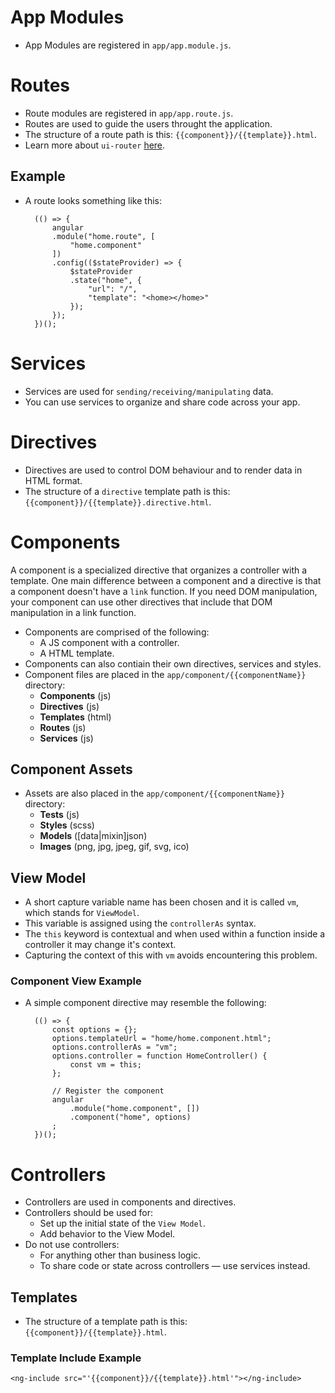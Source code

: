 # App Modules
- App Modules are registered in `app/app.module.js`.

# Routes
- Route modules are registered in `app/app.route.js`.
- Routes are used to guide the users throught the application.
- The structure of a route path is this: `{{component}}/{{template}}.html`.
- Learn more about `ui-router` [here](https://github.com/angular-ui/ui-router).

## Example
- A route looks something like this:

		(() => {
			angular
			.module("home.route", [
				"home.component"
			])
			.config(($stateProvider) => {
				$stateProvider
				.state("home", {
					"url": "/",
					"template": "<home></home>"
				});
			});
		})();

# Services
- Services are used for `sending/receiving/manipulating` data.
- You can use services to organize and share code across your app.

# Directives
- Directives are used to control DOM behaviour and to render data in HTML format.
- The structure of a `directive` template path is this: `{{component}}/{{template}}.directive.html`.

# Components
A component is a specialized directive that organizes a controller with a template. One main difference between a component and a directive is that a component doesn't have a `link` function. If you need DOM manipulation, your component can use other directives that include that DOM manipulation in a link function.

- Components are comprised of the following:
	- A JS component with a controller.
	- A HTML template.
- Components can also contiain their own directives, services and styles.
- Component files are placed in the `app/component/{{componentName}}` directory:
	- **Components** (js)
	- **Directives** (js)
	- **Templates** (html)
	- **Routes** (js)
	- **Services** (js)

## Component Assets
- Assets are also placed in the `app/component/{{componentName}}` directory:
	- **Tests** (js)
	- **Styles** (scss)
	- **Models** ([data|mixin]json)
	- **Images** (png, jpg, jpeg, gif, svg, ico)

## View Model
- A short capture variable name has been chosen and it is called `vm`, which stands for `ViewModel`.
- This variable is assigned using the `controllerAs` syntax.
- The `this` keyword is contextual and when used within a function inside a controller it may change it's context.
- Capturing the context of this with `vm` avoids encountering this problem.

### Component View Example
- A simple component directive may resemble the following:

		(() => {
			const options = {};
			options.templateUrl = "home/home.component.html";
			options.controllerAs = "vm";
			options.controller = function HomeController() {
				const vm = this;
			};
			
			// Register the component
			angular
				.module("home.component", [])
				.component("home", options)
			;
		})();

# Controllers
- Controllers are used in components and directives.
- Controllers should be used for:
	- Set up the initial state of the `View Model`.
	- Add behavior to the View Model.
- Do not use controllers:
	- For anything other than business logic.
	- To share code or state across controllers — use services instead.

## Templates
- The structure of a template path is this: `{{component}}/{{template}}.html`.

### Template Include Example

	<ng-include src="'{{component}}/{{template}}.html'"></ng-include>
